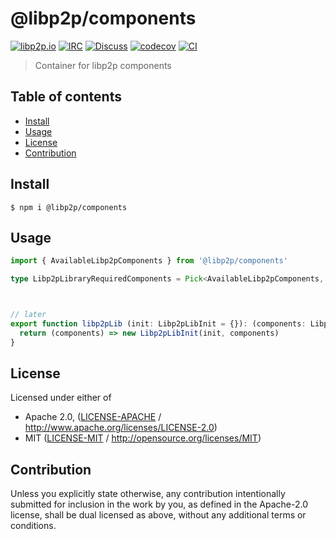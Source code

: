 # @libp2p/components <!-- omit in toc -->

[![libp2p.io](https://img.shields.io/badge/project-libp2p-yellow.svg?style=flat-square)](http://libp2p.io/)
[![IRC](https://img.shields.io/badge/freenode-%23libp2p-yellow.svg?style=flat-square)](http://webchat.freenode.net/?channels=%23libp2p)
[![Discuss](https://img.shields.io/discourse/https/discuss.libp2p.io/posts.svg?style=flat-square)](https://discuss.libp2p.io)
[![codecov](https://img.shields.io/codecov/c/github/libp2p/js-libp2p-components.svg?style=flat-square)](https://codecov.io/gh/libp2p/js-libp2p-components)
[![CI](https://img.shields.io/github/workflow/status/libp2p/js-libp2p-interfaces/test%20&%20maybe%20release/master?style=flat-square)](https://github.com/libp2p/js-libp2p-components/actions/workflows/js-test-and-release.yml)

> Container for libp2p components

## Table of contents <!-- omit in toc -->

- [Install](#install)
- [Usage](#usage)
- [License](#license)
- [Contribution](#contribution)

## Install

```console
$ npm i @libp2p/components
```

## Usage

```typescript
import { AvailableLibp2pComponents } from '@libp2p/components'

type Libp2pLibraryRequiredComponents = Pick<AvailableLibp2pComponents, "peerId" | "addressManager">



// later
export function libp2pLib (init: Libp2pLibInit = {}): (components: Libp2pLibraryRequiredComponents) => Libp2pLib {
  return (components) => new Libp2pLibInit(init, components)
}

```

## License

Licensed under either of

- Apache 2.0, ([LICENSE-APACHE](LICENSE-APACHE) / <http://www.apache.org/licenses/LICENSE-2.0>)
- MIT ([LICENSE-MIT](LICENSE-MIT) / <http://opensource.org/licenses/MIT>)

## Contribution

Unless you explicitly state otherwise, any contribution intentionally submitted for inclusion in the work by you, as defined in the Apache-2.0 license, shall be dual licensed as above, without any additional terms or conditions.
